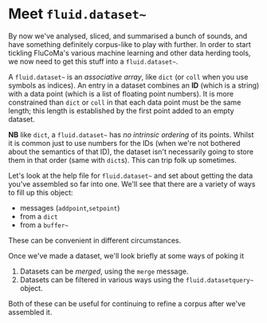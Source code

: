 # Meet `fluid.dataset~`

By now we've analysed, sliced, and summarised a bunch of sounds, and have something definitely corpus-like to play with further. In order to start tickling FluCoMa's various machine learning and other data herding tools, we now need to get this stuff into a `fluid.dataset~`. 

A `fluid.dataset~` is an *associative array*, like `dict` (or `coll` when you use symbols as indices). An entry in a dataset combines an **ID** (which is a string) with a data point (which is a list of floating point numbers). It is more constrained than `dict` or `coll` in that each data point must be the same length; this length is established by the first point added to an empty dataset. 

**NB** like `dict`, a `fluid.dataset~` has *no intrinsic ordering* of its points. Whilst it is common just to use numbers for the IDs (when we're not bothered about the semantics of that ID), the dataset isn't necessarily going to store them in that order (same with `dict`s). This can trip folk up sometimes. 

Let's look at the help file for `fluid.dataset~` and set about getting the data you've assembled so far into one. We'll see that there are a variety of ways to fill up this object: 
* messages (`addpoint`,`setpoint`)
* from a `dict`
* from a `buffer~`

These can be convenient in different circumstances. 

Once we've made a dataset, we'll look briefly at some ways of poking it 
1. Datasets can be *merged*, using the `merge` message. 
2. Datasets can be filtered in various ways using the `fluid.datasetquery~` object. 

Both of these can be useful for continuing to refine a corpus after we've assembled it. 
